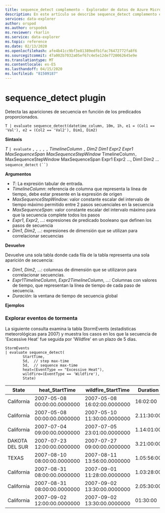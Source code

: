 ```yaml
---
title: sequence_detect complemento - Explorador de datos de Azure Microsoft Docs
description: En este artículo se describe sequence_detect complemento en Azure Data Explorer.
services: data-explorer
author: orspod
ms.author: orspodek
ms.reviewer: rkarlin
ms.service: data-explorer
ms.topic: reference
ms.date: 02/13/2020
ms.openlocfilehash: afe4b41cc9bf3e81389edfb1fac76472772fa8f6
ms.sourcegitcommit: 47a002b7032a05ef67c4e5e12de7720062645e9e
ms.translationtype: MT
ms.contentlocale: es-ES
ms.lasthandoff: 04/15/2020
ms.locfileid: "81509187"
---
```

# <a name="sequence_detect-plugin"></a>sequence_detect plugin

Detecta las apariciones de secuencia en función de los predicados proporcionados.

```kusto
T | evaluate sequence_detect(datetime_column, 10m, 1h, e1 = (Col1 == 'Val'), e2 = (Col2 == 'Val2'), Dim1, Dim2)
```

**Sintaxis**

*T* `| evaluate` `,` `,` `,` `,` `,` *TimelineColumn* `,` *Dim2* *Dim1* *Expr2* *Expr1* *MaxSequenceSpan* *MaxSequenceStepWindow* TimelineColumn`,` MaxSequenceStepWindow MaxSequenceSpan Expr1 Expr2 ..., Dim1 Dim2 ... `sequence_detect` `(``)`

**Argumentos**

* *T*: La expresión tabular de entrada.
* *TimelineColumn*: referencia de columna que representa la línea de tiempo, debe estar presente en la expresión de origen
* *MaxSequenceStepWindow*: valor constante escalar del intervalo de tiempo máximo permitido entre 2 pasos secuenciales en la secuencia
* *MaxSequenceSpan*: valor constante escalar del intervalo máximo para que la secuencia complete todos los pasos
* *Expr1*, *Expr2*, ...: expresiones de predicado booleano que definen los pasos de secuencia
* *Dim1*, *Dim2*, ...: expresiones de dimensión que se utilizan para correlacionar secuencias

**Devuelve**

Devuelve una sola tabla donde cada fila de la tabla representa una sola aparición de secuencia:

* *Dim1*, *Dim2*, ...: columnas de dimensión que se utilizaron para correlacionar secuencias.
* *Expr1*_*TimelineColumn*, *Expr2*_*TimelineColumn*, ...: Columnas con valores de tiempo, que representan la línea de tiempo de cada paso de secuencia.
* *Duración*: la ventana de tiempo de secuencia global

**Ejemplos**

### <a name="exploring-storm-events"></a>Explorar eventos de tormenta 

La siguiente consulta examina la tabla StormEvents (estadísticas meteorológicas para 2007) y muestra los casos en los que la secuencia de 'Excessive Heat' fue seguida por 'Wildfire' en un plazo de 5 días.

```kusto
StormEvents
| evaluate sequence_detect(
        StartTime,
        5d,  // step max-time
        5d,  // sequence max-time
        heat=(EventType == "Excessive Heat"), 
        wildfire=(EventType == 'Wildfire'), 
        State)
```

|State|heat_StartTime|wildfire_StartTime|Duration|
|---|---|---|---|
|California|2007-05-08 00:00:00.0000000|2007-05-08 16:02:00.0000000|16:02:00|
|California|2007-05-08 00:00:00.0000000|2007-05-10 11:30:00.0000000|2.11:30:00|
|California|2007-07-04 09:00:00.0000000|2007-07-05 23:01:00.0000000|1.14:01:00|
|DAKOTA DEL SUR|2007-07-23 12:00:00.0000000|2007-07-27 09:00:00.0000000|3.21:00:00|
|TEXAS|2007-08-10 08:00:00.0000000|2007-08-11 13:56:00.0000000|1.05:56:00|
|California|2007-08-31 08:00:00.0000000|2007-09-01 11:28:00.0000000|1.03:28:00|
|California|2007-08-31 08:00:00.0000000|2007-09-02 13:30:00.0000000|2.05:30:00|
|California|2007-09-02 12:00:00.0000000|2007-09-02 13:30:00.0000000|01:30:00|